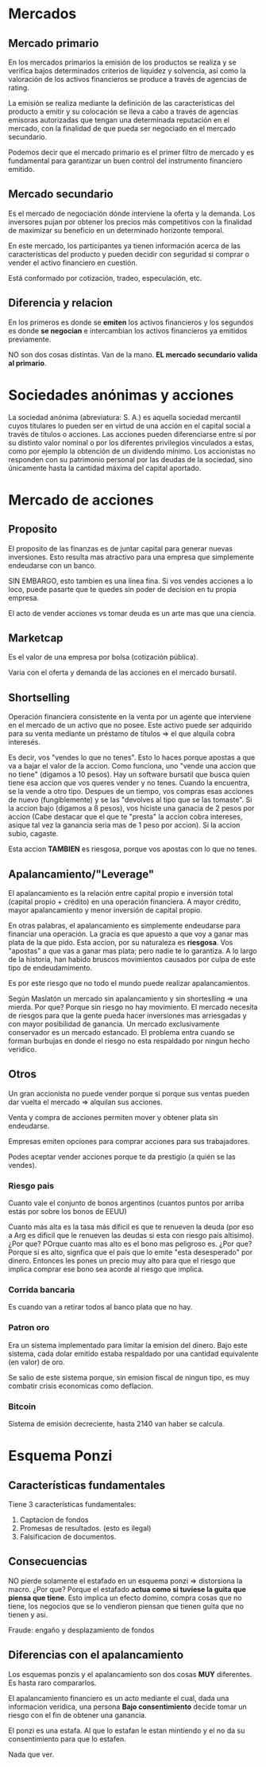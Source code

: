 # Mercados

## Mercado primario

En los mercados primarios la emisión de los productos se realiza y se verifica bajos determinados criterios de liquidez y solvencia, así como la valoración de los activos financieros se produce a través de agencias de rating.

La emisión se realiza mediante la definición de las características del producto a emitir y su colocación se lleva a cabo a través de agencias emisoras autorizadas que tengan una determinada reputación en el mercado, con la finalidad de que pueda ser negociado en el mercado secundario.

Podemos decir que el mercado primario es el primer filtro de mercado y es fundamental para garantizar un buen control del instrumento financiero emitido.

## Mercado secundario

Es el mercado de negociación dónde interviene la oferta y la demanda.
Los inversores pujan por obtener los precios más competitivos con la finalidad de maximizar su beneficio en un determinado horizonte temporal.

En este mercado, los participantes ya tienen información acerca de las características del producto y pueden decidir con seguridad si comprar o vender el activo financiero en cuestión.

Está conformado por cotización, tradeo, especulación, etc.

## Diferencia y relacion

En los primeros es donde se **emiten** los activos financieros y los segundos es donde **se negocian** e intercambian los activos financieros ya emitidos previamente.

NO son dos cosas distintas. Van de la mano. **EL mercado secundario valida al primario**.

# Sociedades anónimas y acciones

La sociedad anónima (abreviatura: S. A.) es aquella sociedad mercantil cuyos titulares lo pueden ser en virtud de una acción en el capital social a través de títulos o acciones. Las acciones pueden diferenciarse entre sí por su distinto valor nominal o por los diferentes privilegios vinculados a estas, como por ejemplo la obtención de un dividendo mínimo. Los accionistas no responden con su patrimonio personal por las deudas de la sociedad, sino únicamente hasta la cantidad máxima del capital aportado.

# Mercado de acciones
## Proposito
El proposito de las finanzas es de juntar capital para generar nuevas inversiones. Esto resulta mas atractivo para una empresa que simplemente endeudarse con un banco.

SIN EMBARGO, esto tambien es una linea fina. Si vos vendes acciones a lo loco, puede pasarte que te quedes sin poder de decision en tu propia empresa. 

El acto de vender acciones vs tomar deuda es un arte mas que una ciencia. <!-- Barras -->

## Marketcap

Es el valor de una empresa por bolsa (cotización pública).

Varia con el oferta y demanda de las acciones en el mercado bursatil.

## Shortselling

Operación financiera consistente en la venta por un agente que interviene en el mercado de un activo que no posee. Este activo puede ser adquirido para su venta mediante un préstamo de títulos => el que alquila cobra interesés.

Es decir, vos "vendes lo que no tenes". Esto lo haces porque apostas a que va a bajar el valor de la accion.
Como funciona, uno "vende una accion que no tiene" (digamos a 10 pesos). Hay un software bursatil que busca quien tiene esa accion que vos queres vender y no tenes. Cuando la encuentra, se la vende a otro tipo. 
Despues de un tiempo, vos compras esas acciones de nuevo (fungiblemente) y se las "devolves al tipo que se las tomaste".
Si la accion bajo (digamos a 8 pesos), vos hiciste una ganacia de 2 pesos por accion (Cabe destacar que el que te "presta" la accion cobra intereses, asique tal vez la ganancia seria  mas de 1 peso por accion). Si la accion subio, cagaste. 

Esta accion **TAMBIEN** es riesgosa, porque vos apostas con lo que no tenes.

## Apalancamiento/"Leverage"

El apalancamiento es la relación entre capital propio e inversión total (capital propio + crédito) en una operación financiera. A mayor crédito, mayor apalancamiento y menor inversión de capital propio. 

En otras palabras, el apalancamiento es simplemente endeudarse para financiar una operación. La gracia es que apuesto a que voy a ganar mas plata de la que pido. Esta accion, por su naturaleza es **riesgosa**. Vos "apostas" a que vas a ganar mas plata; pero nadie te lo garantiza. A lo largo de la historia, han habido bruscos movimientos causados por culpa de este tipo de endeudamimento.

Es por este riesgo que no todo el mundo puede realizar apalancamientos.

Según Maslatón un mercado sin apalancamiento y sin shorteslling => una mierda. Por que? Porque sin riesgo no hay movimiento. El mercado necesita de riesgos para que la gente pueda hacer inversiones mas arriesgadas y con mayor posibilidad de ganancia. Un mercado exclusivamente conservador es un mercado estancado. El problema entra cuando se forman burbujas en donde el riesgo no esta respaldado por ningun hecho veridico.


## Otros

Un gran accionista no puede vender porque sí porque sus ventas pueden dar vuelta el mercado => alquilan sus acciones.

Venta y compra de acciones permiten mover y obtener plata sin endeudarse.

Empresas emiten opciones para comprar acciones para sus trabajadores. 

Podes aceptar vender acciones porque te da prestigio (a quién se las vendes).

### Riesgo pais
Cuanto vale el conjunto de bonos argentinos (cuantos puntos por arriba estás por sobre los bonos de EEUU)

Cuanto más alta es la tasa más díficil es que te renueven la deuda (por eso a Arg es dificil que le renueven las deudas si esta con riesgo país altisimo). ¿Por que? POrque cuanto mas alto es el bono mas peligroso es. ¿Por que? Porque si es alto, signfica que el pais que lo emite "esta desesperado" por dinero. Entonces les pones un precio muy alto para que el riesgo que implica comprar ese bono sea acorde al riesgo que implica.

### Corrida bancaria 
Es cuando van a retirar todos al banco plata que no hay.

### Patron oro
Era un sistema implementado para limitar la emision del dinero. Bajo este sistema, cada dolar emitido estaba respaldado por una cantidad equivalente (en valor) de oro. 

Se salio de este sistema porque, sin emision fiscal de ningun tipo, es muy combatir crisis economicas como deflacion.

### Bitcoin 
Sistema de emisión decreciente, hasta 2140 van haber se calcula.

# Esquema Ponzi
## Características fundamentales
Tiene 3 características fundamentales:

1. Captacion de fondos 
2. Promesas de resultados. (esto es ilegal)
3. Falsificacion de documentos.

## Consecuencias
NO pierde solamente el estafado en un esquema ponzi => distorsiona la macro. ¿Por que? Porque el estafado **actua como si tuviese la guita que piensa que tiene**. Esto implica un efecto domino, compra cosas que no tiene, los negocios que se lo vendieron piensan que tienen guita que no tienen y asi.

Fraude: engaño y desplazamiento de fondos

## Diferencias con el apalancamiento 
Los esquemas ponzis y el apalancamiento son dos cosas **MUY** diferentes. Es hasta raro compararlos.

El apalancamiento financiero es un acto mediante el cual, dada una informacion veridica, una persona **Bajo consentimiento** decide tomar un riesgo con el fin de obtener una ganancia.

El ponzi es una estafa. Al que lo estafan le estan mintiendo y el no da su consentimiento para que lo estafen. 

Nada que ver. 
